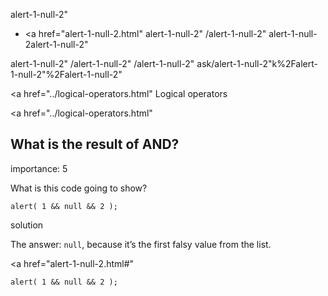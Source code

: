 alert-1-null-2"

-   <a href="alert-1-null-2.html"
    alert-1-null-2"
    /alert-1-null-2"
    alert-1-null-2alert-1-null-2"

<!-- -->

alert-1-null-2"
/alert-1-null-2"
/alert-1-null-2"
ask/alert-1-null-2"k%2Falert-1-null-2"%2Falert-1-null-2" </a>

<a href="../logical-operators.html" Logical operators</span></a>

<a href="../logical-operators.html"

## What is the result of AND?

<span class="task__importance" title="How important is the task, from 1 to 5">importance: 5</span>

What is this code going to show?

    alert( 1 && null && 2 );

solution

The answer: `null`, because it’s the first falsy value from the list.

<a href="alert-1-null-2.html#"
<a href="alert-1-null-2.html#" class="toolbar__button toolbar__button_edit" title="open in sandbox"></a>

    alert( 1 && null && 2 );
